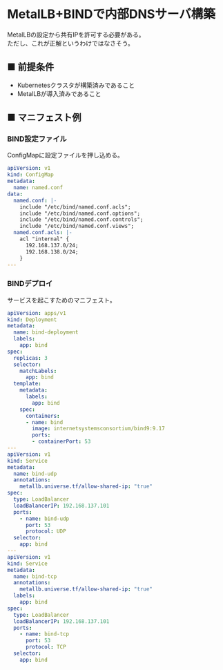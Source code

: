 # MetalLB+BINDで内部DNSサーバ構築
MetalLBの設定から共有IPを許可する必要がある。  
ただし、これが正解というわけではなさそう。
## ■ 前提条件
- Kubernetesクラスタが構築済みであること
- MetalLBが導入済みであること

## ■ マニフェスト例
### BIND設定ファイル
ConfigMapに設定ファイルを押し込める。 
```yaml
apiVersion: v1
kind: ConfigMap
metadata:
  name: named.conf
data:
  named.conf: |-
    include "/etc/bind/named.conf.acls";
    include "/etc/bind/named.conf.options";
    include "/etc/bind/named.conf.controls";
    include "/etc/bind/named.conf.views";
  named.conf.acls: |-
    acl "internal" {
      192.168.137.0/24;
      192.168.138.0/24;
    }
---
```
### BINDデプロイ
サービスを起こすためのマニフェスト。
```yaml
apiVersion: apps/v1
kind: Deployment
metadata:
  name: bind-deployment
  labels:
    app: bind
spec:
  replicas: 3
  selector:
    matchLabels:
      app: bind
  template:
    metadata:
      labels:
        app: bind
    spec:
      containers:
      - name: bind
        image: internetsystemsconsortium/bind9:9.17
        ports:
        - containerPort: 53
---
apiVersion: v1
kind: Service
metadata:
  name: bind-udp
  annotations:
    metallb.universe.tf/allow-shared-ip: "true"
spec:
  type: LoadBalancer
  loadBalancerIP: 192.168.137.101
  ports:
    - name: bind-udp
      port: 53
      protocol: UDP
  selector:
    app: bind
---
apiVersion: v1
kind: Service
metadata:
  name: bind-tcp
  annotations:
    metallb.universe.tf/allow-shared-ip: "true"
  labels:
    app: bind
spec:
  type: LoadBalancer
  loadBalancerIP: 192.168.137.101
  ports:
    - name: bind-tcp
      port: 53
      protocol: TCP
  selector:
    app: bind
```
